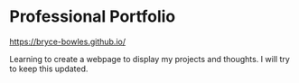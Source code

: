 # Professional Portfolio

https://bryce-bowles.github.io/

Learning to create a webpage to display my projects and thoughts. I will try to keep this updated. 
